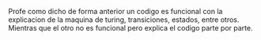 Profe como dicho de forma anterior un codigo es funcional con la explicacion de la maquina de turing, transiciones, estados, entre otros.
Mientras que el otro no es funcional pero explica el codigo parte por parte. 
